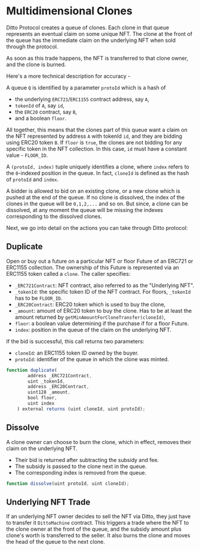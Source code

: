 # Multidimensional Clones

Ditto Protocol creates a queue of clones. Each clone in that queue represents an eventual claim on some unique NFT. The clone at the front of the queue has the immediate claim on the underlying NFT when sold through the protocol.

As soon as this trade happens, the NFT is transferred to that clone owner, and the clone is burned.

Here's a more technical description for accuracy -

A queue `Q` is identified by a parameter `protoId` which is a hash of
- the underlying `ERC721`/`ERC1155` contract address, say `A`,
- `tokenId` of `A`, say `id`,
- the `ERC20` contract, say `B`,
- and a boolean `floor`.

All together, this means that the clones part of this queue want a claim on the NFT represented by address `A` with tokenId `id`, and they are bidding using ERC20 token `B`. If `floor` is `true`, the clones are not bidding for any specific token in the NFT collection. In this case, `id` must have a constant value - `FLOOR_ID`.

A `(protoId, index)` tuple uniquely identifies a clone, where `index` refers to the `0`-indexed position in the queue. In fact, `cloneId` is defined as the hash of `protoId` and `index`.

A bidder is allowed to bid on an existing clone, or a new clone which is pushed at the end of the queue. If no clone is dissolved, the index of the clones in the queue will be `0,1,2,...` and so on. But since, a clone can be dissolved, at any moment the queue will be missing the indexes corresponding to the dissolved clones.

Next, we go into detail on the actions you can take through Ditto protocol:

## Duplicate
Open or buy out a future on a particular NFT or floor Future of an ERC721 or ERC1155 collection. The ownership of this Future is represented via an ERC1155 token called a `clone`. The caller specifies:
- `_ERC721Contract`: NFT contract, also referred to as the "Underlying NFT".
- `_tokenId`: the specific token ID of the NFT contract. For floors, `_tokenId` has to be `FLOOR_ID`.
- `_ERC20Contract`: ERC20 token which is used to buy the clone,
- `_amount`: amount of ERC20 token to buy the clone. Has to be at least the amount returned by `getMinAmountForCloneTransfer(cloneId)`,
- `floor`: a boolean value determining if the purchase if for a floor Future.
- `index`: position in the queue of the claim on the underlying NFT.

If the bid is successful, this call returns two parameters:
- `cloneId`: an ERC1155 token ID owned by the buyer.
- `protoId`: identifier of the queue in which the clone was minted.

```javascript
function duplicate(
        address _ERC721Contract,
        uint _tokenId,
        address _ERC20Contract,
        uint128 _amount,
        bool floor,
        uint index
    ) external returns (uint cloneId, uint protoId);
```

## Dissolve
A clone owner can choose to burn the clone, which in effect, removes their claim on the underlying NFT.
- Their bid is returned after subtracting the subsidy and fee.
- The subsidy is passed to the clone next in the queue.
- The corresponding index is removed from the queue.

```javascript
function dissolve(uint protoId, uint cloneId);
```

## Underlying NFT Trade
If an underlying NFT owner decides to sell the NFT via Ditto, they just have to transfer it `DittoMachine` contract. This triggers a trade where the NFT to the clone owner at the front of the queue, and the subsidy amount plus clone's worth is transferred to the seller. It also burns the clone and moves the head of the queue to the next clone.
